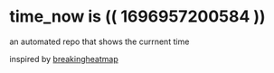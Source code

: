 # time_now is (( 1696957200584 ))

an automated repo that shows the currnent time

inspired by [breakingheatmap](https://github.com/breakingheatmap/breakingheatmap)